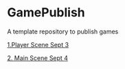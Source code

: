 # GamePublish
A template repository to publish games


[1.Player Scene Sept 3](coin-dash/player_scene_sept_3/)

[2. Main Scene Sept 4](coin-dash/main_scene_09/04/)
